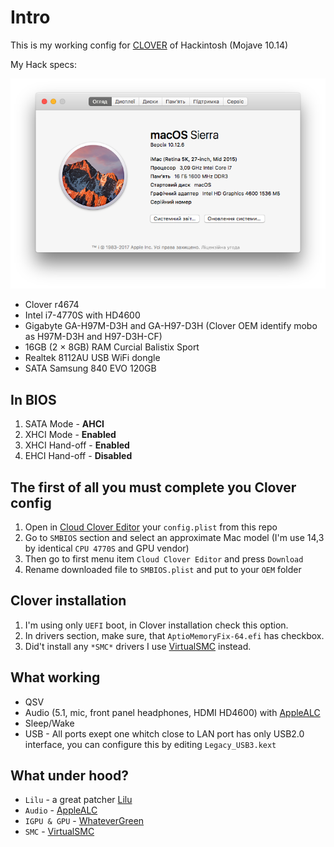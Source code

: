 # Intro

This is my working config for [CLOVER][Clover] of Hackintosh (Mojave 10.14)

My Hack specs:

![My hackintosh specs][System Info]

* Clover r4674
* Intel i7-4770S with HD4600
* Gigabyte GA-H97M-D3H and GA-H97-D3H (Clover OEM identify mobo as H97M-D3H and H97-D3H-CF)
* 16GB (2 × 8GB) RAM Curcial Balistix Sport
* Realtek 8112AU USB WiFi dongle
* SATA Samsung 840 EVO 120GB

## In BIOS

1. SATA Mode - **AHCI**
1. XHCI Mode - **Enabled**
1. XHCI Hand-off - **Enabled**
1. EHCI Hand-off - **Disabled**

## The first of all you must complete you Clover config

1. Open in [Cloud Clover Editor][CCE] your `config.plist` from this repo
2. Go to `SMBIOS` section and select an approximate Mac model (I'm use 14,3 by identical `CPU 4770S` and GPU vendor)
3. Then go to first menu item `Cloud Clover Editor` and press `Download`
4. Rename downloaded file to `SMBIOS.plist` and put to your `OEM` folder

## Clover installation

1. I'm using only `UEFI` boot, in Clover installation check this option.
2. In drivers section, make sure, that `AptioMemoryFix-64.efi` has checkbox.
3. Did't install any `*SMC*` drivers I use [VirtualSMC][VirtualSMC] instead.

## What working

* QSV
* Audio (5.1, mic, front panel headphones, HDMI HD4600) with [AppleALC][AppleALC]
* Sleep/Wake
* USB - All ports exept one whitch close to LAN port has only USB2.0 interface, you can configure this by editing `Legacy_USB3.kext`

## What under hood?

* `Lilu` - a great patcher [Lilu][Lilu]
* `Audio` - [AppleALC][AppleALC]
* `IGPU & GPU` - [WhateverGreen][WhateverGreen]
* `SMC` - [VirtualSMC][VirtualSMC]

[Z370]: https://github.com/korzhyk/CLOVER-Z370-AORUS-Gaming-7
[AppleALC]: https://github.com/acidanthera/AppleALC
[WhateverGreen]: https://github.com/acidanthera/WhateverGreen
[VirtualSMC]: https://github.com/acidanthera/VirtualSMC
[Lilu]: https://github.com/acidanthera/Lilu
[Clover]: http://sourceforge.net/projects/cloverefiboot/
[System Info]: ./misc/Screenshots/System_Info.png
[CCE]: http://cloudclovereditor.altervista.org/
